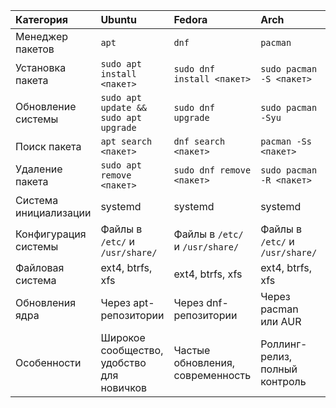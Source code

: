 
| Категория             | Ubuntu                                    | Fedora                           | Arch                            | NixOS                                                          |
| :-------------------- | :---------------------------------------- | :------------------------------- | :------------------------------ | :------------------------------------------------------------- |
| Менеджер пакетов      | `apt`                                     | `dnf`                            | `pacman`                        | `nix`                                                          |
| Установка пакета      | `sudo apt install <пакет>`                | `sudo dnf install <пакет>`       | `sudo pacman -S <пакет>`        | `nix-env -i <пакет>`                                           |
| Обновление системы    | `sudo apt update && sudo apt upgrade`     | `sudo dnf upgrade`               | `sudo pacman -Syu`              | `sudo nixos-rebuild switch --upgrade`                          |
| Поиск пакета          | `apt search <пакет>`                      | `dnf search <пакет>`             | `pacman -Ss <пакет>`            | `nix-env -qaP <пакет>`                                         |
| Удаление пакета       | `sudo apt remove <пакет>`                 | `sudo dnf remove <пакет>`        | `sudo pacman -R <пакет>`        | `nix-env -e <пакет>`                                           |
| Система инициализации | systemd                                   | systemd                          | systemd                         | systemd                                                        |
| Конфигурация системы  | Файлы в `/etc/` и `/usr/share/`           | Файлы в `/etc/` и `/usr/share/`  | Файлы в `/etc/` и `/usr/share/` | Конфигурация через `/etc/nixos/configuration.nix`              |
| Файловая система      | ext4, btrfs, xfs                          | ext4, btrfs, xfs                 | ext4, btrfs, xfs                | ext4, btrfs, xfs                                               |
| Обновления ядра       | Через apt-репозитории                     | Через dnf-репозитории            | Через pacman или AUR            | Ядро управляется через nixpkgs и конфигурацию                  |
| Особенности           | Широкое сообщество, удобство для новичков | Частые обновления, современность | Роллинг-релиз, полный контроль  | Управление через декларативную конфигурацию, воспроизводимость |

